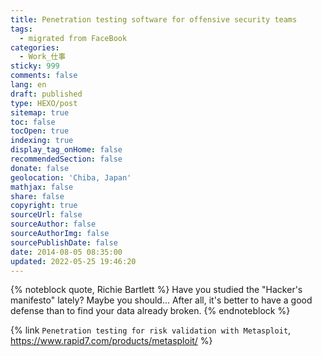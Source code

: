 ```yaml
---
title: Penetration testing software for offensive security teams
tags:
  - migrated from FaceBook
categories:
  - Work_仕事
sticky: 999
comments: false
lang: en
draft: published
type: HEXO/post
sitemap: true
toc: false
tocOpen: true
indexing: true
display_tag_onHome: false
recommendedSection: false
donate: false
geolocation: 'Chiba, Japan'
mathjax: false
share: false
copyright: true
sourceUrl: false
sourceAuthor: false
sourceAuthorImg: false
sourcePublishDate: false
date: 2014-08-05 08:35:00
updated: 2022-05-25 19:46:20
---
```

{% noteblock quote, Richie Bartlett %}
Have you studied the "Hacker's manifesto" lately?
Maybe you should... After all, it's better to have a good defense than to find your data already broken. 
{% endnoteblock %}

{% link `Penetration testing for risk validation with Metasploit`, https://www.rapid7.com/products/metasploit/ %}